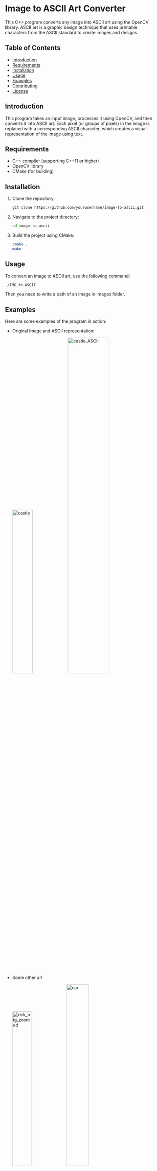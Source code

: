 # Image to ASCII Art Converter

This C++ program converts any image into ASCII art using the OpenCV library. ASCII art is a graphic design technique that uses printable characters from the ASCII standard to create images and designs.

## Table of Contents

- [Introduction](#introduction)
- [Requirements](#requirements)
- [Installation](#installation)
- [Usage](#usage)
- [Examples](#examples)
- [Contributing](#contributing)
- [License](#license)

## Introduction

This program takes an input image, processes it using OpenCV, and then converts it into ASCII art. Each pixel (or groups of pixels) in the image is replaced with a corresponding ASCII character, which creates a visual representation of the image using text.

## Requirements

- C++ compiler (supporting C++11 or higher)
- OpenCV library
- CMake (for building)

## Installation

1. Clone the repository:

   ```bash
   git clone https://github.com/yourusername/image-to-ascii.git
   ```

2. Navigate to the project directory:

   ```bash
   cd image-to-ascii
   ```

3. Build the project using CMake:

   ```bash
   cmake .
   make
   ```

## Usage

To convert an image to ASCII art, use the following command:

```bash
./IMG_to_ASCII
```
<!---<path_to_image> <output_width> <density>
- `<path_to_image>`: Path to the input image file.
- `<output_width>`: Desired width of the output ASCII art (in characters).
- `<density>`: Density of ASCII characters used (1-100, default is 10).--->

Then you need to write a path of an image in images folder.

## Examples

Here are some examples of the program in action:

- Original Image and ASCII representation:

  <img width= 37% alt="castle" src="https://github.com/Peczyn/IMG_to_ASCII/assets/142744067/d3e6094e-32d8-460a-9a96-3c32acf6c9f8">
  <img width= 53% alt="castle_ASCII" src="https://github.com/Peczyn/IMG_to_ASCII/assets/142744067/31a72fcd-7f17-42a3-943f-647bc5117346">

- Some other art
  
   <img width=36% alt="rick_big_zoomed" src="https://github.com/Peczyn/IMG_to_ASCII/assets/142744067/5d5ab267-bb1d-42e3-bb7b-cbb52a6f1490"> 
   <img width=39% alt="car" src="https://github.com/Peczyn/IMG_to_ASCII/assets/142744067/5fbc57d8-25c1-4c58-91fd-9e62c93b5815"> 

## Contributing

Contributions are welcome! If you have any ideas for improvements, new features, or bug fixes, please open an issue or create a pull request with your changes.

## License

This project is licensed under the [MIT License](LICENSE), which means you are free to use, modify, and distribute the code for personal or commercial purposes. Please see the [LICENSE](LICENSE) file for more details.

